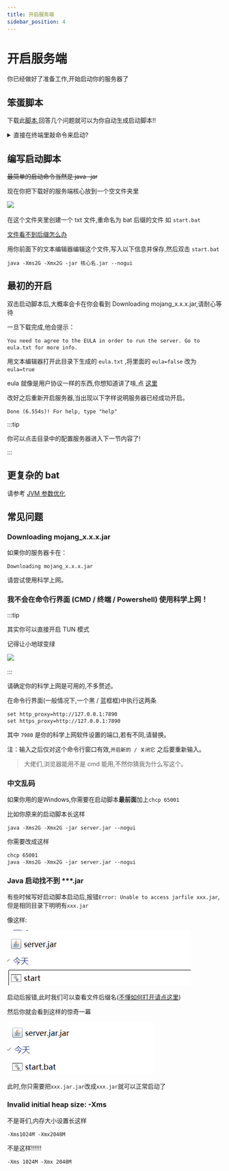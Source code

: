 ```yaml
---
title: 开启服务端
sidebar_position: 4
---
```


# 开启服务端

你已经做好了准备工作,开始启动你的服务器了

## 笨蛋脚本

下载此[脚本](https://github.com/lilingfengdev/NitWiki-Script/releases/download/windows-latest/generate-script.exe),回答几个问题就可以为你自动生成启动脚本!!

<details>
<summary>直接在终端里敲命令来启动?</summary>

如果你第一次开服,或者你看不懂这个折叠里的内容,那就跳过,直接去看底下的编写启动脚本

## 终端路径

就像你的文件资源管理器

![](_images/文件资源管理器.jpg)

(估计有人不知道文件资源管理器是什么,所以放张图)

有路径一样,你的 cmd 也是有路径的(红框中为此 cmd 所在的路径)

[cmd 是什么](https://cn.bing.com/search?q=cmd%E6%98%AF%E4%BB%80%E4%B9%88)

[怎么打开 cmd](https://cn.bing.com/search?form=MOZLBR&pc=MOZI&q=%E6%80%8E%E4%B9%88%E6%89%93%E5%BC%80cmd)

## 启动命令

现在你把下载好的服务端核心放到一个空文件夹里

![](_images/1.png)

点击地址栏,输入 cmd 然后回车,就会在这个路径下打开 cmd

![](_images/2.png)

或者用别的办法打开 cmd,然后用 cd 命令切换路径

[怎么用 cd 命令切换到另一个目录](https://cn.bing.com/search?q=%E6%80%8E%E4%B9%88%E7%94%A8cd%E5%91%BD%E4%BB%A4%E5%88%87%E6%8D%A2%E5%88%B0%E5%8F%A6%E4%B8%80%E4%B8%AA%E7%9B%AE%E5%BD%95)

![](_images/3.png)

</details>

## 编写启动脚本

~~最简单的启动命令当然是 java -jar~~

现在你把下载好的服务端核心放到一个空文件夹里

![](_images/1.png)

在这个文件夹里创建一个 txt 文件,重命名为 bat 后缀的文件 如 `start.bat`

[文件看不到后缀怎么办](https://cn.bing.com/search?q=%E6%96%87%E4%BB%B6%E7%9C%8B%E4%B8%8D%E5%88%B0%E5%90%8E%E7%BC%80)

用你前面下的文本编辑器编辑这个文件,写入以下信息并保存,然后双击 `start.bat`

```
java -Xms2G -Xmx2G -jar 核心名.jar --nogui
```

## 最初的开启

双击启动脚本后,大概率会卡在你会看到 Downloading mojang_x.x.x.jar,请耐心等待

一旦下载完成,他会提示：

```
You need to agree to the EULA in order to run the server. Go to eula.txt for more info.
```

用文本编辑器打开此目录下生成的 `eula.txt` ,将里面的 `eula=false` 改为 `eula=true`

eula 就像是用户协议一样的东西,你想知道讲了啥,点 [这里](https://zhuanlan.zhihu.com/p/463084883)

改好之后重新开启服务器,当出现以下字样说明服务器已经成功开启。

```
Done (6.554s)! For help, type "help"
```

:::tip

你可以点击目录中的配置服务器进入下一节内容了!

:::

## 更复杂的 bat

请参考 [JVM 参数优化](/docs-java/process/maintenance/optimize/optimize.md#jvm-参数优化)

## 常见问题

### Downloading mojang_x.x.x.jar

如果你的服务器卡在：

```
Downloading mojang_x.x.x.jar
```

请尝试使用科学上网。

### 我不会在命令行界面 (CMD / 终端 / Powershell) 使用科学上网！

:::tip

其实你可以直接开启 TUN 模式

记得让小地球变绿

![](_images/常见问题/小地球.png)

:::

请确定你的科学上网是可用的,不多赘述。

在命令行界面(一般情况下,一个黑 / 蓝框框)中执行这两条

```shell
set http_proxy=http://127.0.0.1:7890
set https_proxy=http://127.0.0.1:7890
```

其中 `7980` 是你的科学上网软件设置的端口,若有不同,请替换。

注：输入之后仅对这个命令行窗口有效,`开启新的 / 关闭它` 之后要重新输入。

> 大佬们,浏览器能用不是 cmd 能用,不然你猜我为什么写这个。

### 中文乱码

如果你用的是Windows,你需要在启动脚本**最前面**加上`chcp 65001`

比如你原来的启动脚本长这样

```shell
java -Xms2G -Xmx2G -jar server.jar --nogui
```

你需要改成这样

```shell
chcp 65001
java -Xms2G -Xmx2G -jar server.jar --nogui
```

### Java 启动找不到 ***.jar

有些时候写好启动脚本启动后,报错`Error: Unable to access jarfile xxx.jar`,但是相同目录下明明有`xxx.jar`

像这样:

![](_images/4.png)

启动后报错,此时我们可以查看文件后缀名([不懂如何打开请点这里](https://cn.bing.com/search?q=%E5%A6%82%E4%BD%95%E6%9F%A5%E7%9C%8B%E6%96%87%E4%BB%B6%E5%90%8E%E7%BC%80%E5%90%8D))

然后你就会看到这样的惊奇一幕

![](_images/5.png)

此时,你只需要把`xxx.jar.jar`改成`xxx.jar`就可以正常启动了

### Invalid initial heap size: -Xms

不是哥们,内存大小设置长这样

```shell
-Xms1024M -Xmx2048M
```

不是这样!!!!!!

```shell
-Xms 1024M -Xmx 2048M
```